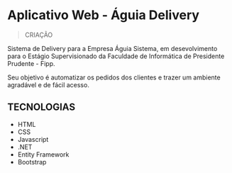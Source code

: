 # Aplicativo Web - Águia Delivery

> CRIAÇÃO

Sistema de Delivery para a Empresa Águia Sistema, em desevolvimento para o Estágio Supervisionado da Faculdade de Informática de Presidente Prudente - Fipp.

Seu objetivo é automatizar os pedidos dos clientes e trazer um ambiente agradável e de fácil acesso.

## TECNOLOGIAS

- HTML
- CSS
- Javascript
- .NET
- Entity Framework
- Bootstrap
